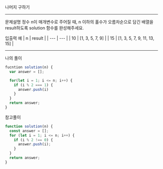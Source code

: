 나머지 구하기

---

문제설명
정수 n이 매개변수로 주어질 때, n 이하의 홀수가 오름차순으로 담긴 배열을 result하도록 solution 함수를 완성해주세요.

입출력 예
| n | result |
| --- | --- |
| 10 | [1, 3, 5, 7, 9] |
| 15 | [1, 3, 5, 7, 9, 11, 13, 15] |

---

나의 풀이

```javascript
fucntion solution(n) {
  var answer = [];

  for(let i = 1; i <= n; i++) {
    if (i % 2 === 1) {
      answer.push(i)
    }
  }
  return answer;
}
```

참고풀이

```javascript
function solution(n) {
  const answer = [];
  for (let i = 1; i <= n; i++) {
    if (i % 2 !== 0) {
      answer.push(i);
    }
  }
  return answer;
}
```
